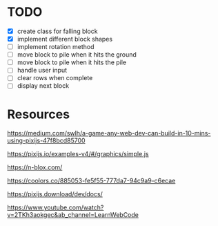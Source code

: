 # TODO

- [x] create class for falling block
- [x] implement different block shapes
- [ ] implement rotation method
- [ ] move block to pile when it hits the ground
- [ ] move block to pile when it hits the pile
- [ ] handle user input
- [ ] clear rows when complete
- [ ] display next block

# Resources

https://medium.com/swlh/a-game-any-web-dev-can-build-in-10-mins-using-pixijs-47f8bcd85700

https://pixijs.io/examples-v4/#/graphics/simple.js

https://n-blox.com/

https://coolors.co/885053-fe5f55-777da7-94c9a9-c6ecae

https://pixijs.download/dev/docs/

https://www.youtube.com/watch?v=2TKh3aokgec&ab_channel=LearnWebCode
